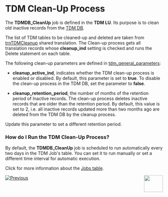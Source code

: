 # TDM Clean-Up Process

The **TDMDB_CleanUp** job is defined in the **TDM LU**. Its purpose is to clean old inactive records from the [TDM DB](02_tdm_database.md). 

The list of TDM tables to be cleaned-up and deleted are taken from [trnTDMCleanup](/articles/TDM/tdm_implementation/04_fabric_tdm_library.md#trntdmcleanup) shared translation. The Clean-up process gets all translation records whose **cleanup_ind** setting is checked and runs the Delete statement on each table. 

The following clean-up parameters are defined in [tdm_general_parameters](02_tdm_database.md#tdm_general_parameters):

- **cleanup_active_ind**, indicates whether the TDM clean-up process is enabled or disabled. By default, this parameter is set to **true**. To disable the clean-up process in the TDM DB, set the parameter to **false**. 

- **cleanup_retention_period**, the number of months of the retention period of Inactive records. The clean-up process deletes inactive records that are older than the retention period. By default, this value is set to 2, i.e. all inactive records updated more than two months ago are deleted from the TDM DB by the cleanup process. 

Update this parameter to set a different retention period.

### How do I Run the TDM Clean-Up Process?

By default, the **TDMDB_CleanUp** job is scheduled to run automatically every two days in the TDM Job's table. You can set it to run manually or set a different time interval for  automatic execution.

Click for more information about the [Jobs table](/articles/20_jobs_and_batch_services/03_create_a_new_user_job.md#step-4). 




[![Previous](/articles/images/Previous.png)](05_tdm_reference_processes.md)[<img align="right" width="60" height="54" src="/articles/images/Next.png">](07_tdm_parameters_handling.md)



  

